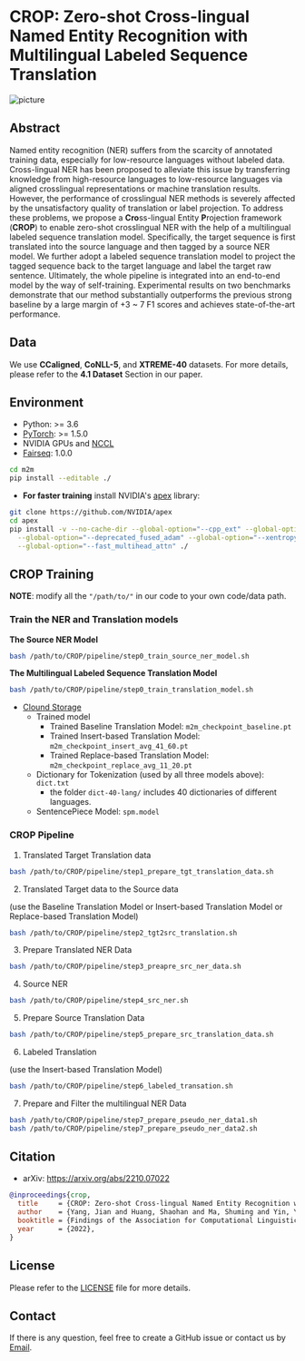 # CROP: Zero-shot Cross-lingual Named Entity Recognition with Multilingual Labeled Sequence Translation

![picture](https://www.yuweiyin.com/files/img/2022-12-09-EMNLP-CROP.png)

## Abstract

Named entity recognition (NER) suffers from
the scarcity of annotated training data, especially
for low-resource languages without
labeled data. Cross-lingual NER has been
proposed to alleviate this issue by transferring
knowledge from high-resource languages
to low-resource languages via aligned crosslingual
representations or machine translation
results. However, the performance of crosslingual
NER methods is severely affected by
the unsatisfactory quality of translation or label
projection. To address these problems,
we propose a **Cro**ss-lingual Entity **P**rojection
framework (**CROP**) to enable zero-shot crosslingual
NER with the help of a multilingual labeled
sequence translation model. Specifically,
the target sequence is first translated into the
source language and then tagged by a source
NER model. We further adopt a labeled sequence
translation model to project the tagged
sequence back to the target language and label
the target raw sentence. Ultimately, the whole
pipeline is integrated into an end-to-end model
by the way of self-training. Experimental results
on two benchmarks demonstrate that our
method substantially outperforms the previous
strong baseline by a large margin of +3 ~ 7
F1 scores and achieves state-of-the-art performance.


## Data

We use **CCaligned**, **CoNLL-5**, and **XTREME-40** datasets.
For more details, please refer to the **4.1 Dataset** Section in our paper.

<!-- ### Preprocessing -->

<!-- ### Post-processing -->


## Environment

* Python: >= 3.6
* [PyTorch](http://pytorch.org/): >= 1.5.0
* NVIDIA GPUs and [NCCL](https://github.com/NVIDIA/nccl)
* [Fairseq](https://github.com/pytorch/fairseq): 1.0.0

```bash
cd m2m
pip install --editable ./
```

* **For faster training** install NVIDIA's [apex](https://github.com/NVIDIA/apex) library:

```bash
git clone https://github.com/NVIDIA/apex
cd apex
pip install -v --no-cache-dir --global-option="--cpp_ext" --global-option="--cuda_ext" \
  --global-option="--deprecated_fused_adam" --global-option="--xentropy" \
  --global-option="--fast_multihead_attn" ./
```

## CROP Training

**NOTE**: modify all the `"/path/to/"` in our code to your own code/data path.

### Train the NER and Translation models

**The Source NER Model**

```bash
bash /path/to/CROP/pipeline/step0_train_source_ner_model.sh
```

**The Multilingual Labeled Sequence Translation Model**

```bash
bash /path/to/CROP/pipeline/step0_train_translation_model.sh
```

- [Clound Storage](https://pan.baidu.com/s/1YQjJEIVevEHXk-wpxcA8wg?pwd=jp4b)
  - Trained model
    - Trained Baseline Translation Model: `m2m_checkpoint_baseline.pt`
    - Trained Insert-based Translation Model: `m2m_checkpoint_insert_avg_41_60.pt`
    - Trained Replace-based Translation Model: `m2m_checkpoint_replace_avg_11_20.pt`
  - Dictionary for Tokenization (used by all three models above): `dict.txt`
    - the folder `dict-40-lang/` includes 40 dictionaries of different languages.
  - SentencePiece Model: `spm.model`

### CROP Pipeline

1. Translated Target Translation data

```bash
bash /path/to/CROP/pipeline/step1_prepare_tgt_translation_data.sh
```

2. Translated Target data to the Source data

(use the Baseline Translation Model or Insert-based Translation Model or Replace-based Translation Model)

```bash
bash /path/to/CROP/pipeline/step2_tgt2src_translation.sh
```

3. Prepare Translated NER Data

```bash
bash /path/to/CROP/pipeline/step3_preapre_src_ner_data.sh
```

4. Source NER

```bash
bash /path/to/CROP/pipeline/step4_src_ner.sh
```

5. Prepare Source Translation Data

```bash
bash /path/to/CROP/pipeline/step5_prepare_src_translation_data.sh
```

6. Labeled Translation

(use the Insert-based Translation Model)

```bash
bash /path/to/CROP/pipeline/step6_labeled_transation.sh
```

7. Prepare and Filter the multilingual NER Data

```bash
bash /path/to/CROP/pipeline/step7_prepare_pseudo_ner_data1.sh
bash /path/to/CROP/pipeline/step7_prepare_pseudo_ner_data2.sh
```


<!-- ## Inference & Evaluation -->


<!-- ## Experiments -->


## Citation

* arXiv: https://arxiv.org/abs/2210.07022
<!-- * ACL Anthology: https://aclanthology.org/ -->

```bibtex
@inproceedings{crop,
  title     = {CROP: Zero-shot Cross-lingual Named Entity Recognition with Multilingual Labeled Sequence Translation},
  author    = {Yang, Jian and Huang, Shaohan and Ma, Shuming and Yin, Yuwei and Dong, Li and Zhang, Dongdong and Guo, Hongcheng and Li, Zhoujun and Wei, Furu},
  booktitle = {Findings of the Association for Computational Linguistics: EMNLP 2022},
  year      = {2022},
}
```

## License

Please refer to the [LICENSE](./LICENSE) file for more details.


## Contact

If there is any question, feel free to create a GitHub issue or contact us by [Email](mailto:seckexyin@gmail.com).
